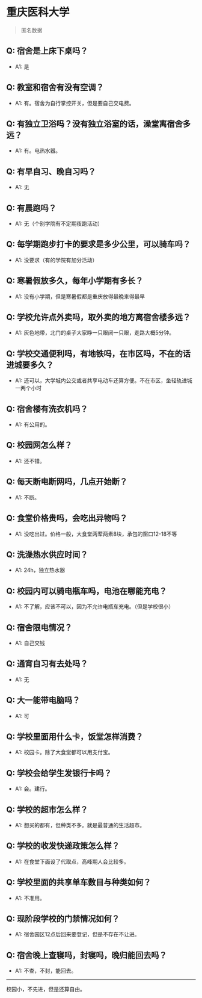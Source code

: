 # 重庆医科大学
> 匿名数据
## Q: 宿舍是上床下桌吗？
- A1: 是
## Q: 教室和宿舍有没有空调？
- A1: 有。宿舍为自行掌控开关，但是要自己交电费。
## Q: 有独立卫浴吗？没有独立浴室的话，澡堂离宿舍多远？
- A1: 有。电热水器。
## Q: 有早自习、晚自习吗？
- A1: 无
## Q: 有晨跑吗？
- A1: 无（个别学院有不定期夜跑活动）
## Q: 每学期跑步打卡的要求是多少公里，可以骑车吗？
- A1: 没要求（有的学院有加分活动）
## Q: 寒暑假放多久，每年小学期有多长？
- A1: 没有小学期，但是寒暑假都是重庆放得最晚来得最早
## Q: 学校允许点外卖吗，取外卖的地方离宿舍楼多远？
- A1: 灰色地带，北门的桌子大家睁一只眼闭一只眼，走路大概5分钟。
## Q: 学校交通便利吗，有地铁吗，在市区吗，不在的话进城要多久？
- A1: 还可以，大学城内公交或者共享电动车还算方便。不在市区，坐轻轨进城一两个小时
## Q: 宿舍楼有洗衣机吗？
- A1: 有公用的。
## Q: 校园网怎么样？
- A1: 还不错。
## Q: 每天断电断网吗，几点开始断？
- A1: 不断。
## Q: 食堂价格贵吗，会吃出异物吗？
- A1: 没吃出过。价格一般，大食堂两荤两素8块，承包的窗口12-18不等
## Q: 洗澡热水供应时间？
- A1: 24h，独立热水器
## Q: 校园内可以骑电瓶车吗，电池在哪能充电？
- A1: 不了解，应该不可以，因为不允许电瓶车充电。（但是学校很小）
## Q: 宿舍限电情况？
- A1: 自己交钱
## Q: 通宵自习有去处吗？
- A1: 无
## Q: 大一能带电脑吗？
- A1: 可
## Q: 学校里面用什么卡，饭堂怎样消费？
- A1: 校园卡。除了大食堂都可以用支付宝。
## Q: 学校会给学生发银行卡吗？
- A1: 会。建行。
## Q: 学校的超市怎么样？
- A1: 想买的都有，但种类不多。就是最普通的生活超市。
## Q: 学校的收发快递政策怎么样？
- A1: 在食堂下面设了代取点，高峰期人会比较多。
## Q: 学校里面的共享单车数目与种类如何？
- A1: 不准用。
## Q: 现阶段学校的门禁情况如何？
- A1: 宿舍园区12点后回来要登记，但是不存在不让进。
## Q: 宿舍晚上查寝吗，封寝吗，晚归能回去吗？
- A1: 不查，不封，能回去。
***
校园小，不先进，但是还算自由。